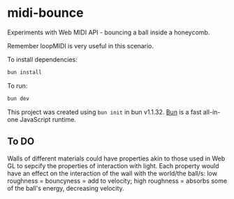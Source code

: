 # midi-bounce

Experiments with Web MIDI API - bouncing a ball inside a honeycomb.

Remember loopMIDI is very useful in this scenario.

To install dependencies:

```bash
bun install
```

To run:

```bash
bun dev
```

This project was created using `bun init` in bun v1.1.32. [Bun](https://bun.sh) is a fast all-in-one JavaScript runtime.

## To DO

Walls of different materials could have properties akin to those used in Web GL to sepcify the properties of interaction with light. Each property would have an effect on the interaction of the wall with the world/the ball/s: low roughness = bouncyness = add to velocity; high roughness = absorbs some of the ball's energy, decreasing velocity.

